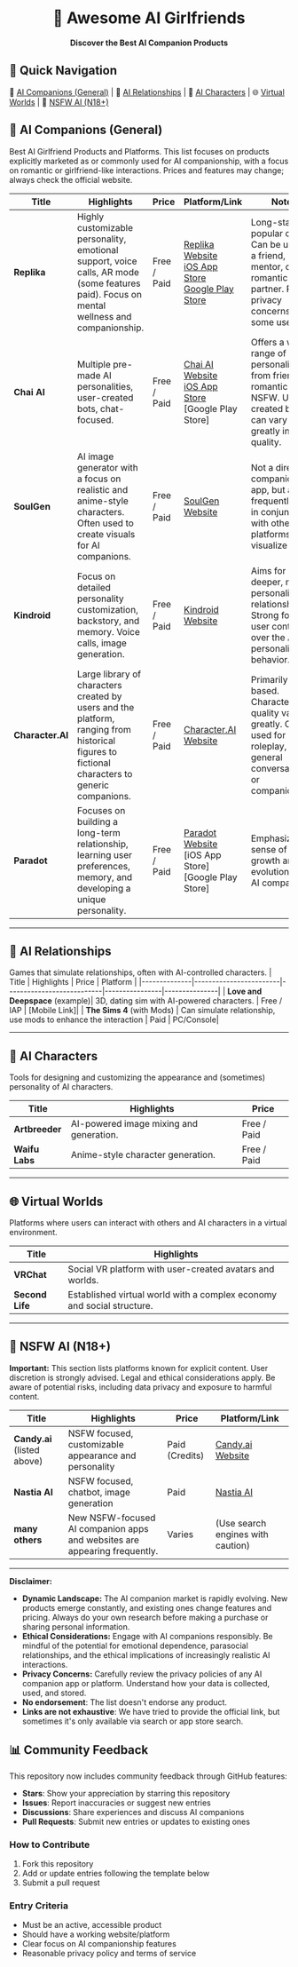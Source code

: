 <h1 align="center">
	🎠 Awesome AI Girlfriends
</h1>

<p align="center">
<b> Discover the Best AI Companion Products
 </b>
</p>

## 🚀 Quick Navigation

🤖 [AI Companions (General)](#-ai-companions-general) | 💖 [AI Relationships](#-ai-relationships) | 🎨 [AI Characters](#-ai-characters) | 🌐 [Virtual Worlds](#-virtual-worlds) | 🔞 [NSFW AI (N18+)](#-nsfw-ai-n18)


## 💞 AI Companions (General)
Best AI Girlfriend Products and Platforms. This list focuses on products explicitly marketed as or commonly used for AI companionship, with a focus on romantic or girlfriend-like interactions. Prices and features may change; always check the official website.

| Title | Highlights | Price | Platform/Link | Notes |
|-------|------------|-------|---------------|-------|
| **Replika** | Highly customizable personality, emotional support, voice calls, AR mode (some features paid). Focus on mental wellness and companionship. | Free / Paid | [Replika Website](https://replika.com/) <br> [iOS App Store](link) <br> [Google Play Store](link) | Long-standing, popular option. Can be used as a friend, mentor, or romantic partner. Raises privacy concerns for some users. |
| **Chai AI** | Multiple pre-made AI personalities, user-created bots, chat-focused. | Free / Paid | [Chai AI Website](https://www.chai-research.com/) <br> [iOS App Store](link) <br>[Google Play Store] | Offers a wide range of personalities, from friendly to romantic to NSFW. User-created bots can vary greatly in quality. |
| **SoulGen** | AI image generator with a focus on realistic and anime-style characters. Often used to create visuals for AI companions. | Free / Paid | [SoulGen Website](https://www.soulgen.net/) | Not a direct companion app, but a tool frequently used in conjunction with other platforms to visualize the AI. |
| **Kindroid** | Focus on detailed personality customization, backstory, and memory. Voice calls, image generation. | Free / Paid | [Kindroid Website](https://kindroid.ai/) | Aims for deeper, more personalized relationships. Strong focus on user control over the AI's personality and behavior. |
| **Character.AI** | Large library of characters created by users and the platform, ranging from historical figures to fictional characters to generic companions. | Free / Paid | [Character.AI Website](https://beta.character.ai/) | Primarily text-based. Character quality varies greatly. Can be used for roleplay, general conversation, or companionship. |
| **Paradot** | Focuses on building a long-term relationship, learning user preferences, memory, and developing a unique personality. | Free / Paid | [Paradot Website](https://www.paradot.ai/) <br>[iOS App Store] <br>[Google Play Store] | Emphasizes a sense of growth and evolution in the AI companion. |

---
## 💖 AI Relationships
Games that simulate relationships, often with AI-controlled characters.
| Title                  | Highlights  | Price      | Platform   |
|--------------|------------------------|---------------------------|----------------|---------------|
| **Love and Deepspace** (example)| 3D, dating sim with AI-powered characters. | Free / IAP  | [Mobile Link]|
| **The Sims 4** (with Mods) | Can simulate relationship, use mods to enhance the interaction | Paid | PC/Console|

---
## 🎨 AI Characters
Tools for designing and customizing the appearance and (sometimes) personality of AI characters.

| Title        | Highlights|Price|
|--------|--------|--------|
| **Artbreeder**  |   AI-powered image mixing and generation.   | Free / Paid    |
| **Waifu Labs** |  Anime-style character generation.   | Free / Paid  |

---
## 🌐 Virtual Worlds
Platforms where users can interact with others and AI characters in a virtual environment.

| Title    |Highlights  |
|--------|--------|
| **VRChat** |  Social VR platform with user-created avatars and worlds.   |
| **Second Life** |  Established virtual world with a complex economy and social structure.  |

---

## 🔞 NSFW AI (N18+)
**Important:**  This section lists platforms known for explicit content.  User discretion is strongly advised.  Legal and ethical considerations apply.  Be aware of potential risks, including data privacy and exposure to harmful content.

| Title        |  Highlights | Price        |  Platform/Link |
|----------|--------|--------|--------|
| **Candy.ai** (listed above) | NSFW focused, customizable appearance and personality | Paid (Credits) |  [Candy.ai Website](https://candy.ai/)     |
| **Nastia AI** | NSFW focused, chatbot, image generation  | Paid  |   [Nastia AI](https://nastia.ai/)|
| **many others** | New NSFW-focused AI companion apps and websites are appearing frequently. |  Varies     |   (Use search engines with caution) |

---

**Disclaimer:**

*   **Dynamic Landscape:** The AI companion market is rapidly evolving.  New products emerge constantly, and existing ones change features and pricing. Always do your own research before making a purchase or sharing personal information.
*   **Ethical Considerations:**  Engage with AI companions responsibly.  Be mindful of the potential for emotional dependence, parasocial relationships, and the ethical implications of increasingly realistic AI interactions.
*   **Privacy Concerns:**  Carefully review the privacy policies of any AI companion app or platform.  Understand how your data is collected, used, and stored.
* **No endorsement**: The list doesn't endorse any product.
* **Links are not exhaustive**: We have tried to provide the official link, but sometimes it's only available via search or app store search.

## 📊 Community Feedback
This repository now includes community feedback through GitHub features:
- **Stars**: Show your appreciation by starring this repository
- **Issues**: Report inaccuracies or suggest new entries
- **Discussions**: Share experiences and discuss AI companions
- **Pull Requests**: Submit new entries or updates to existing ones

### How to Contribute
1. Fork this repository
2. Add or update entries following the template below
3. Submit a pull request

### Entry Criteria
- Must be an active, accessible product
- Should have a working website/platform
- Clear focus on AI companionship features
- Reasonable privacy policy and terms of service